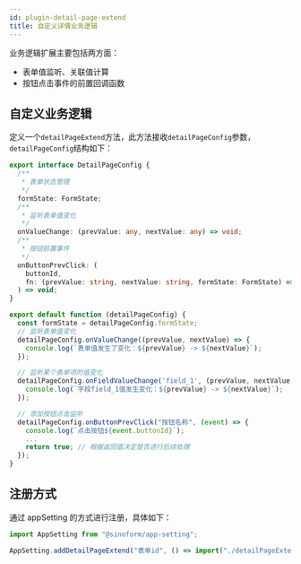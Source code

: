 ```yaml
---
id: plugin-detail-page-extend
title: 自定义详情业务逻辑
---
```


业务逻辑扩展主要包括两方面：

- 表单值监听、关联值计算
- 按钮点击事件的前置回调函数

## 自定义业务逻辑

定义一个`detailPageExtend`方法，此方法接收`detailPageConfig`参数，`detailPageConfig`结构如下：

```ts
export interface DetailPageConfig {
  /**
   * 表单状态管理
   */
  formState: FormState;
  /**
   * 监听表单值变化
   */
  onValueChange: (prevValue: any, nextValue: any) => void;
  /**
   * 按钮前置事件
   */
  onButtonPrevClick: (
    buttonId,
    fn: (prevValue: string, nextValue: string, formState: FormState) => boolean
  ) => void;
}
```

```ts
export default function (detailPageConfig) {
  const formState = detailPageConfig.formState;
  // 监听表单值变化
  detailPageConfig.onValueChange((prevValue, nextValue) => {
    console.log(`表单值发生了变化：${prevValue} -> ${nextValue}`);
  });

  // 监听某个表单项的值变化
  detailPageConfig.onFieldValueChange('field_1', (prevValue, nextValue,  formState) => {
    console.log(`字段field_1值发生变化：${prevValue} -> ${nextValue}`);
  });

  // 添加按钮点击监听
  detailPageConfig.onButtonPrevClick("按钮名称", (event) => {
    console.log(`点击按钮${event.buttonId}`);
    ...
    return true; // 根据返回值决定是否进行后续处理
  });
}
```

## 注册方式

通过 appSetting 的方式进行注册，具体如下：

```ts
import AppSetting from "@sinoform/app-setting";

AppSetting.addDetailPageExtend("表单id", () => import("./detailPageExtend.ts"));
```
